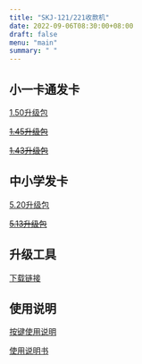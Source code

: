 ```yaml
---
title: "SKJ-121/221收款机"
date: 2022-09-06T08:30:00+08:00
draft: false
menu: "main"
summary: " "
---
```


## 小一卡通发卡

[1.50升级包](https://pan.baidu.com/s/1wDwRgr6tWtUMfvqGpH099Q?pwd=pj6g)

~~[1.45升级包](https://pan.baidu.com/s/1YgRUfU9NmeOPkAAcFvxLkw?pwd=87v9)~~

~~[1.43升级包](https://pan.baidu.com/s/12EDCXqsdZQhMd7dXGWi4cQ?pwd=9qsc)~~

## 中小学发卡

<!--
20220325
[5.13升级包](https://pan.baidu.com/s/1zzdIXfKTXd2BZNEicoppVA?pwd=c9ap)
-->

[5.20升级包](https://pan.baidu.com/s/1yann21apRJEl1IwqvzOBRA?pwd=mubs)

~~[5.13升级包](https://pan.baidu.com/s/1rGvjd_iaM3mJmMbNzsRfMw?pwd=q3fz)~~

## 升级工具

[下载链接](https://pan.baidu.com/s/15uQ1SclpWWfg6I8eJR2gew?pwd=rhdp)

## 使用说明

[按键使用说明](https://pan.baidu.com/s/1Ua0rR2OTYQB0d9xmmMrH5A?pwd=btd2)

[使用说明书](https://pan.baidu.com/s/1TG3uANWWVsSevccnZGEf-w?pwd=7irb)

